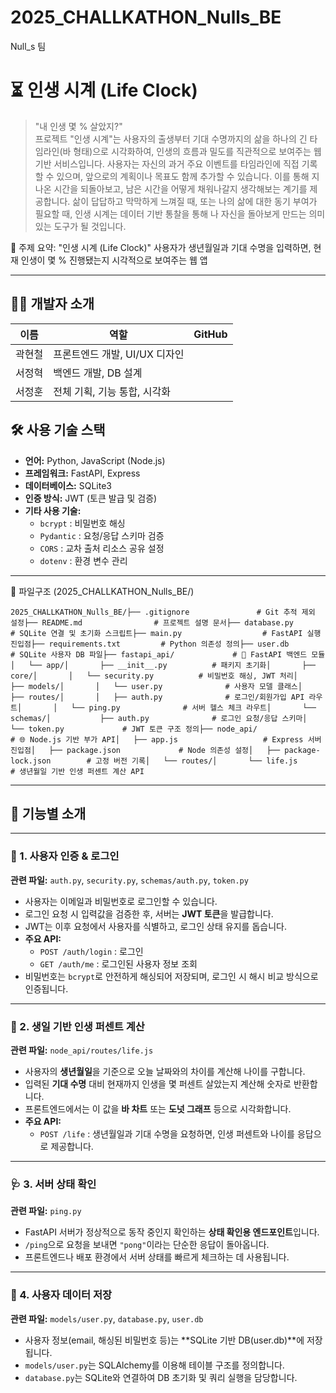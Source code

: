 # 2025_CHALLKATHON_Nulls_BE
Null_s 팀

# ⏳ 인생 시계 (Life Clock)

> "내 인생 몇 % 살았지?"  
프로젝트 "인생 시계"는 사용자의 출생부터 기대 수명까지의 삶을 하나의 긴 타임라인(바 형태)으로 시각화하여, 인생의 흐름과 밀도를 직관적으로 보여주는 웹 기반 서비스입니다. 사용자는 자신의 과거 주요 이벤트를 타임라인에 직접 기록할 수 있으며, 앞으로의 계획이나 목표도 함께 추가할 수 있습니다. 이를 통해 지나온 시간을 되돌아보고, 남은 시간을 어떻게 채워나갈지 생각해보는 계기를 제공합니다. 삶이 답답하고 막막하게 느껴질 때, 또는 나의 삶에 대한 동기 부여가 필요할 때, 인생 시계는  데이터 기반 통찰을 통해 나 자신을 돌아보게 만드는 의미 있는 도구가 될 것입니다.

📌 주제 요약: "인생 시계 (Life Clock)"
사용자가 생년월일과 기대 수명을 입력하면,
현재 인생이 몇 % 진행됐는지 시각적으로 보여주는 웹 앱

---

## 👩‍💻 개발자 소개

| 이름 | 역할 | GitHub |
|------|------|--------|
| 곽현철 | 프론트엔드 개발, UI/UX 디자인 |  |
| 서정혁 | 백엔드 개발, DB 설계 |  |
| 서정훈 | 전체 기획, 기능 통합, 시각화 | |

## 🛠️ 사용 기술 스택

- **언어:** Python, JavaScript (Node.js)  
- **프레임워크:** FastAPI, Express  
- **데이터베이스:** SQLite3  
- **인증 방식:** JWT (토큰 발급 및 검증)  
- **기타 사용 기술:**  
  - `bcrypt` : 비밀번호 해싱  
  - `Pydantic` : 요청/응답 스키마 검증  
  - `CORS` : 교차 출처 리소스 공유 설정  
  - `dotenv` : 환경 변수 관리

---

📁 파일구조 (2025_CHALLKATHON_Nulls_BE/)
<pre><code>2025_CHALLKATHON_Nulls_BE/├── .gitignore               # Git 추적 제외 설정├── README.md                # 프로젝트 설명 문서├── database.py              # SQLite 연결 및 초기화 스크립트├── main.py                  # FastAPI 실행 진입점├── requirements.txt         # Python 의존성 정의├── user.db                  # SQLite 사용자 DB 파일├── fastapi_api/             # 🐍 FastAPI 백엔드 모듈│   └── app/│       ├── __init__.py          # 패키지 초기화│       ├── core/│       │   └── security.py          # 비밀번호 해싱, JWT 처리│       ├── models/│       │   └── user.py              # 사용자 모델 클래스│       ├── routes/│       │   ├── auth.py              # 로그인/회원가입 API 라우트│       │   └── ping.py              # 서버 헬스 체크 라우트│       └── schemas/│           ├── auth.py              # 로그인 요청/응답 스키마│           └── token.py             # JWT 토큰 구조 정의├── node_api/                # 🌐 Node.js 기반 부가 API│   ├── app.js                   # Express 서버 진입점│   ├── package.json             # Node 의존성 설정│   ├── package-lock.json        # 고정 버전 기록│   └── routes/│       └── life.js              # 생년월일 기반 인생 퍼센트 계산 API</code></pre>

---
## 🔧 기능별 소개

---

### 🔐 1. 사용자 인증 & 로그인  
**관련 파일:** `auth.py`, `security.py`, `schemas/auth.py`, `token.py`

- 사용자는 이메일과 비밀번호로 로그인할 수 있습니다.  
- 로그인 요청 시 입력값을 검증한 후, 서버는 **JWT 토큰**을 발급합니다.  
- JWT는 이후 요청에서 사용자를 식별하고, 로그인 상태 유지를 돕습니다.  
- **주요 API:**  
  - `POST /auth/login` : 로그인  
  - `GET /auth/me` : 로그인된 사용자 정보 조회  
- 비밀번호는 `bcrypt`로 안전하게 해싱되어 저장되며, 로그인 시 해시 비교 방식으로 인증됩니다.

---

### 🧠 2. 생일 기반 인생 퍼센트 계산  
**관련 파일:** `node_api/routes/life.js`

- 사용자의 **생년월일**을 기준으로 오늘 날짜와의 차이를 계산해 나이를 구합니다.  
- 입력된 **기대 수명** 대비 현재까지 인생을 몇 퍼센트 살았는지 계산해 숫자로 반환합니다.  
- 프론트엔드에서는 이 값을 **바 차트** 또는 **도넛 그래프** 등으로 시각화합니다.  
- **주요 API:**  
  - `POST /life` : 생년월일과 기대 수명을 요청하면, 인생 퍼센트와 나이를 응답으로 제공합니다.

---

### 🩺 3. 서버 상태 확인  
**관련 파일:** `ping.py`

- FastAPI 서버가 정상적으로 동작 중인지 확인하는 **상태 확인용 엔드포인트**입니다.  
- `/ping`으로 요청을 보내면 `"pong"`이라는 단순한 응답이 돌아옵니다.  
- 프론트엔드나 배포 환경에서 서버 상태를 빠르게 체크하는 데 사용됩니다.

---

### 📄 4. 사용자 데이터 저장  
**관련 파일:** `models/user.py`, `database.py`, `user.db`

- 사용자 정보(email, 해싱된 비밀번호 등)는 **SQLite 기반 DB(user.db)**에 저장됩니다.  
- `models/user.py`는 SQLAlchemy를 이용해 테이블 구조를 정의합니다.  
- `database.py`는 SQLite와 연결하여 DB 초기화 및 쿼리 실행을 담당합니다.
